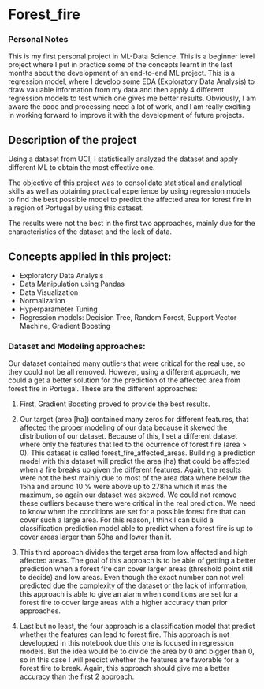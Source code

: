 # Forest_fire

### Personal Notes 
This is my first personal project in ML-Data Science.
This is a beginner level project where I put in practice some of the concepts learnt in the last months about the development of an end-to-end ML project. This is a regression model, where I develop some EDA (Exploratory Data Analysis) to draw valuable information from my data and then apply 4 different regression models to test which one gives me better results. Obviously, I am aware the code and processing need a lot of work, and I am really exciting in working forward to improve it with the development of future projects.

## Description of the project

Using a dataset from UCI, I statistically analyzed the dataset and apply different ML to obtain the most effective one.

The objective of this project was to consolidate statistical and analytical skills as well as obtaining practical experience by 
using regression models to find the best possible model to predict the affected area for forest fire in a region of Portugal by
using this dataset.

The results were not the best in the first two approaches, mainly due for the characteristics of the dataset and the lack of data.

## Concepts applied in this project:
* Exploratory Data Analysis
* Data Manipulation using Pandas
* Data Visualization
* Normalization
* Hyperparameter Tuning
* Regression models: Decision Tree, Random Forest, Support Vector Machine, Gradient Boosting

### Dataset and Modeling approaches:

Our dataset contained many outliers that were critical for the real use, so they could not be all removed. However, using a different
approach, we could a get a better solution for the prediction of the affected area from forest fire in Portugal. These are the different
approaches:

1. First, Gradient Boosting proved to provide the best results.

2. Our target (area [ha]) contained many zeros for different features, that affected the proper modeling of our data because it skewed the
distribution of our dataset. Because of this, I set a different dataset where only the features that led to the ocurrence of forest
fire (area > 0). This dataset is called forest_fire_affected_areas. Building a prediction model with this dataset will predict the
area (ha) that could be affected when a fire breaks up given the different features. Again, the results were not the best mainly
due to most of the area data where below the 15ha and around 10 % were above up to 278ha which it mas the maximum, so again our 
dataset was skewed. We could not remove these outliers because there were critical in the real prediction. We need to know when the
conditions are set for a possible forest fire that can cover such a large area. For this reason, I think I can build a classification
prediction model able to predict when a forest fire is up to cover areas larger than 50ha and lower than it.

3. This third approach divides the target area from low affected and high affected areas. The goal of this approach is to be able
of getting a better prediction when a forest fire can cover larger areas (threshold point still to decide) and low areas. Even 
though the exact number can not well predicted due the complexity of the dataset or the lack of information, this approach is able
to give an alarm when conditions are set for a forest fire to cover large areas with a higher accuracy than prior approaches.

4. Last but no least, the four approach is a classification model that predict whether the features can lead to forest fire. This approach is not developped in this notebook due this one is focused in regression models. But the idea would be to divide the area by 0 and bigger than 0, so in this case I will predict whether the features are favorable for a forest fire to break. Again, this approach should give me a better accuracy than the first 2 approach.


